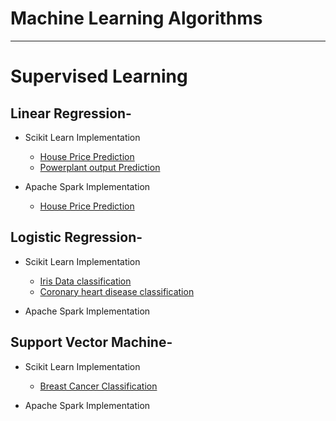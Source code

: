 # Machine Learning Algorithms
---
# Supervised Learning
## Linear Regression-

* Scikit Learn Implementation
	* [House Price Prediction](https://github.com/rohankavari/MachineLearning/blob/main/Linear_regression.ipynb)
	* [Powerplant output Prediction](https://github.com/rohankavari/MachineLearning/blob/main/Energy_Prediction_of_Power_plant.ipynb)

* Apache Spark Implementation
	* [House Price Prediction](https://github.com/rohankavari/MachineLearning/blob/main/spark_Linear_regression.ipynb)


## Logistic Regression-

* Scikit Learn Implementation
	* [Iris Data classification](https://github.com/rohankavari/MachineLearning/blob/main/Logistic_Regression_balanced.ipynb)
	* [Coronary heart disease classification](https://github.com/rohankavari/MachineLearning/blob/main/Logistic_Regression_imbalanced.ipynb)

* Apache Spark Implementation

## Support Vector Machine-

* Scikit Learn Implementation
	* [Breast Cancer Classification](https://github.com/rohankavari/MachineLearning/blob/main/Breast_cancer_classification.ipynb) 
	
* Apache Spark Implementation
